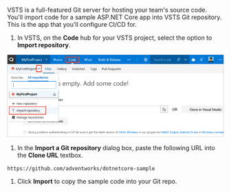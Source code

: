 VSTS is a full-featured Git server for hosting your team's source code. You'll import code for a sample ASP.NET Core app into VSTS Git repository. This is the app that you'll configure CI/CD for.

[//]: # (> [!NOTE])
[//]: # (> If you already have an ASP.NET Core application checked into your VSTS Git repository, you can use that for this quickstart, so long as your app does not depend on a database.)

1. In VSTS, on the **Code** hub for your VSTS project, select the option to **Import repository**.

 ![import repository menu item](_img/import-repository-menu-item.png)

1. In the **Import a Git repository** dialog box, paste the following URL into the **Clone URL** textbox.

  ```
  https://github.com/adventworks/dotnetcore-sample
  ```

1. Click **Import** to copy the sample code into your Git repo.

